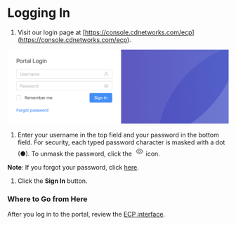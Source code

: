 # Logging In

1. Visit our login page at [https://console.cdnetworks.com/ecp](<https://console.cdnetworks.com/ecp>).

![null](</docs/resources/images/accessing-portal/portal-login.png>)

1. Enter your username in the top field and your password in the bottom field. For security, each typed password character is masked with a dot (●). To unmask the password, click the ![null](</docs/resources/images/accessing-portal/eye-icon.png>) icon.

**Note**: If you forgot your password, click [here](<Forgot Your Password.htm>).

1. Click the **Sign In** button.

### Where to Go from Here

After you log in to the portal, review the [ECP interface](<../CDN 360 Portal Controls/Navigating the ECP User Interface.htm>).

